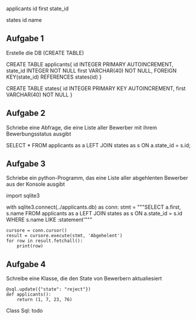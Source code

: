 applicants
    id
    first
    state_id

states
    id
    name

## Aufgabe 1

Erstelle die DB (CREATE TABLE)

CREATE TABLE applicants{
    id INTEGER PRIMARY AUTOINCREMENT,
    state_id INTEGER NOT NULL
    first VARCHAR(40) NOT NULL,
    FOREIGN KEY(state_id) REFERENCES states(id)
}

CREATE TABLE states{
    id INTEGER PRIMARY KEY AUTOINCREMENT,
    first VARCHAR(40) NOT NULL
}

## Aufgabe 2

Schriebe eine Abfrage, die eine Liste aller Bewerber
mit ihrem Bewerbungsstatus ausgibt

SELECT * FROM applicants as a
LEFT JOIN states as s ON  a.state_id = s.id;

## Aufgabe 3

Schriebe ein python-Programm, das eine Liste aller abgehlenten Bewerber
aus der Konsole ausgibt

import sqlite3

with sqlite3.connect(../applicants.db) as conn:
    stmt = """SELECT a.first, s.name FROM applicants as a
              LEFT JOIN states as s ON  a.state_id = s.id
              WHERE s.name LIKE :statement'"""
    
    cursore = conn.cursor()
    result = cursore.execute(stmt, 'Abgehelent')
    for row in result.fetchall():
        print(row)

## Aufgabe 4

Schreibe eine Klasse, die den State von Bewerbern aktualiesiert

```
@sql.update({"state": "reject"})
def applicants():
    return (1, 7, 23, 76)
```

Class Sql:
    todo

